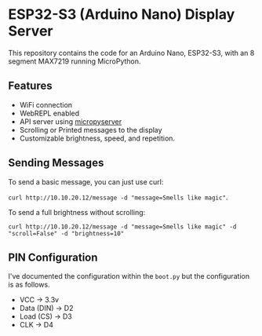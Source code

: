 # ESP32-S3 (Arduino Nano) Display Server

This repository contains the code for an Arduino Nano, ESP32-S3, with an 8 segment MAX7219 running MicroPython.

## Features
* WiFi connection
* WebREPL enabled
* API server using [micropyserver](https://github.com/troublegum/micropyserver/)
* Scrolling or Printed messages to the display
* Customizable brightness, speed, and repetition.


## Sending Messages
To send a basic message, you can just use curl: 

`curl http://10.10.20.12/message -d "message=Smells like magic"`.

To send a full brightness without scrolling: 

`curl http://10.10.20.12/message -d "message=Smells like magic" -d "scroll=False" -d "brightness=10"`

## PIN Configuration
I've documented the configuration within the `boot.py` but the configuration is as follows.
* VCC -> 3.3v
* Data (DIN) -> D2
* Load (CS)  -> D3
* CLK        -> D4
